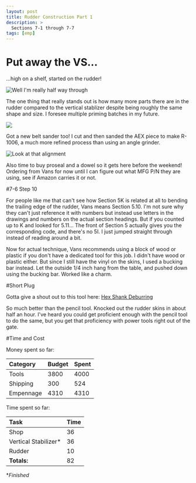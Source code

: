 ```yaml
---
layout: post
title: Rudder Construction Part 1
description: >
  Sections 7-1 through 7-7
tags: [emp]
---
```

# Put away the VS...
...high on a shelf, started on the rudder!

![Well I'm really half way through](https://i.imgur.com/R2B2hsD.jpg)

The one thing that really stands out is how many more parts there are in the rudder compared to the vertical stablizer despite being roughly the same shape and size. I foresee multiple priming batches in my future.

![](https://i.imgur.com/nRQj40v.jpg)

Got a new belt sander too! I cut and then sanded the AEX piece to make R-1006, a much more refined process than using an angle grinder.

![Look at that alignment](https://i.imgur.com/YjBmVSn.jpg)

Also time to buy proseal and a dowel so it gets here before the weekend! Ordering from Vans for now until I can figure out what MFG P/N they are using, see if Amazon carries it or not.

#7-6 Step 10

For people like me that can't see how Section 5K is related at all to bending the trailing edge of the rudder, Vans means Section 5.10. I'm not sure why they can't just reference it with numbers but instead use letters in the drawings and numbers
on the actual section headings. But if you counted up to K and looked for 5.11... The front of Section 5 actually gives you the corresponding code, and there's no 5I. I just jumped straight through instead of reading around a bit.

Now for actual technique, Vans recommends using a block of wood or plastic if you don't have a dedicated tool for this job. I didn't have wood or plastic either. But since I still have the vinyl on the skins, I used a bucking bar instead. Let the outside 1/4 inch hang from the table,
and pushed down using the bucking bar. Worked like a charm.

#Short Plug

Gotta give a shout out to this tool here: [Hex Shank Deburring](http://www.cleavelandtool.com/Hex-Shank-Hole-Deburring-Tool/productinfo/DB04/)

So much better than the pencil tool. Knocked out the rudder skins in about half an hour. I've heard you could get proficient enough with the pencil tool to do the same, but you get that proficiency with power tools right out of the gate.

#Time and Cost


Money spent so far:

| Category     | Budget            | Spent |
|:-------------|:------------------|:------|
| Tools        | 3800              | 4000  |
| Shipping     | 300               | 524   |
| Empennage    | 4310              | 4310  |

Time spent so far:

| Task                | Time              |
|:--------------------|:------------------|
| Shop                | 36                |
| Vertical Stabilizer*| 36                |
| Rudder              | 10                |
|**Totals:**          | 82                |

*_Finished_
